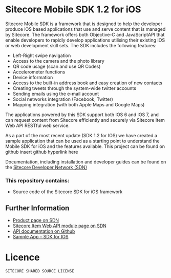 Sitecore Mobile SDK 1.2 for iOS
======================================

Sitecore Mobile SDK is a framework that is designed to help the developer produce iOS based applications that use and serve content that is managed by Sitecore. The framework offers both Objective-C and JavaScriptAPI that enable developers to rapidly develop applications utilising their existing IOS or web development skill sets. The SDK includes the following features:

 * Left-Right swipe navigation
 * Access to the camera and the photo library
 * QR code usage (scan and use QR Codes)
 * Accelerometer functions
 * Device information
 * Access to the built-in address book and easy creation of new contacts
 * Creating tweets through the system-wide twitter accounts
 * Sending emails using the e-mail account
 * Social networks integration (Facebook, Twitter)
 * Mapping integration (with both Apple Maps and Google Maps)


The applications powered by this SDK support both IOS 6 and IOS 7, and can request content from Sitecore efficiently and securely via Sitecore Item Web API RESTful web service.

As a part of the most recent update (SDK 1.2 for IOS) we have created a sample application that can be used as a starting point to understand the Mobile SDK for iOS and the features available. This project can be found on github insert github hyperlink here

Documentation, including installation and developer guides can be found on the [Sitecore Developer Network (SDN)][3]


### This repository contains:
 * Source code of the Sitecore SDK for iOS framework

## Further Information
 * [Product page on SDN][1]
 * [Sitecore Item Web API module page on SDN][2]
 * [API documentation on Github][5]
 * [Sample App – SDK for IOS][6]
 
# Licence
```
SITECORE SHARED SOURCE LICENSE
```

 [1]: http://sdn.sitecore.net/Products/Sitecore%20Mobile%20SDK.aspx
 [2]: http://sdn.sitecore.net/Products/Sitecore%20Item%20Web%20API.aspx
 [3]: http://sdn.sitecore.net/Products/Sitecore%20Mobile%20SDK.aspx
 [5]: http://sitecore.github.io/sitecore-ios-sdk/
 [6]: https://github.com/Sitecore/sitecore-ios-sdk-sample
